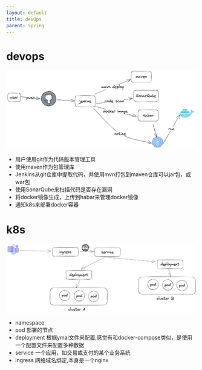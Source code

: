 ```yaml
---
layout: default
title: devOps
parent: Spring
---
```


# devops

![devops.png](img%2Fdevops.png)


- 用户使用git作为代码版本管理工具
- 使用maven作为包管理库
- Jenkins从git仓库中提取代码，并使用mvn打包到maven仓库可以jar包，或war包
- 使用SonarQube来扫描代码是否存在漏洞
- 将docker镜像生成，上传到habar来管理docker镜像
- 通知k8s来部署docker容器

# k8s

![k8s.png](img%2Fk8s.png)

- namespace 
- pod 部署的节点
- deployment 根据ymal文件来配置,感觉有和docker-compose类似，是使用一个配置文件来配置多种数据
- service 一个应用，如交易或支付的某个业务系统
- ingress 网络域名绑定,本身是一个nginx